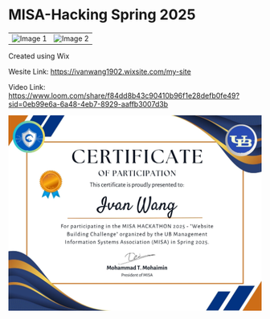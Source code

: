 # MISA-Hacking Spring 2025

<table>
  <tr>
    <td><img src="https://github.com/user-attachments/assets/03680168-b730-4ee7-bf32-eac4442a651c" width="473" alt="Image 1" /></td>
    <td><img src="https://github.com/user-attachments/assets/3d489b87-bd6a-4f5e-ac14-c6b750a7f66f" width="477" alt="Image 2" /></td>
  </tr>
</table>



Created using Wix

 Wesite Link: https://ivanwang1902.wixsite.com/my-site

 Video Link: https://www.loom.com/share/f84dd8b43c90410b96f1e28defb0fe49?sid=0eb99e6a-6a48-4eb7-8929-aaffb3007d3b


<img alt="image" src="https://github.com/webgence/MISA-Hacking/blob/main/02.%20Ivan%20Wang%20-%20MISA%20Hackathon%20Participation%20Certificate.jpg" />

